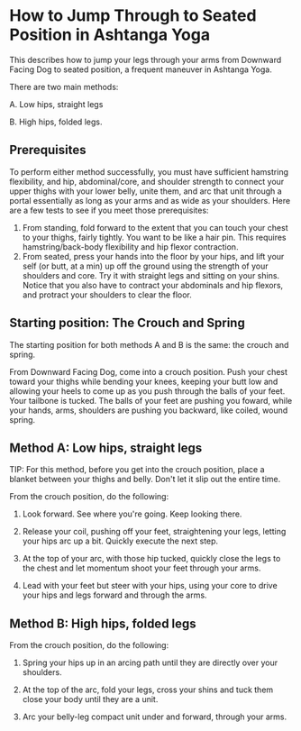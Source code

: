 # How to Jump Through to Seated Position in Ashtanga Yoga

This describes how to jump your legs through your arms from Downward Facing Dog to seated position, a frequent maneuver in Ashtanga Yoga.

There are two main methods:

A. Low hips, straight legs

B. High hips, folded legs.

## Prerequisites
To perform either method successfully, you must have sufficient hamstring flexibility, and hip, abdominal/core, and shoulder strength to connect your upper thighs with your lower belly, unite them, and arc that unit through a portal essentially as long as your arms and as wide as your shoulders. Here are a few tests to see if you meet those prerequisites:


1. From standing, fold forward to the extent that you can touch your chest to your thighs, fairly tightly.  You want to be like a hair pin. This requires hamstring/back-body flexibility and hip flexor contraction.
2. From seated, press your hands into the floor by your hips, and lift your self (or butt, at a min) up off the ground using the strength of your shoulders and core. Try it with straight legs and sitting on your shins. Notice that you also have to contract your abdominals and hip flexors, and protract your shoulders to clear the floor.    

## Starting position: The Crouch and Spring 
The starting position for both methods A and B is the same: the crouch and spring.

From Downward Facing Dog, come into a crouch position. Push your chest toward your thighs while bending your knees, keeping your butt low and allowing your heels to come up as you push through the balls of your feet. Your tailbone is tucked.  The balls of your feet are pushing you foward, while your hands, arms, shoulders are pushing you backward, like coiled, wound spring.

## Method A: Low hips, straight legs
TIP: For this method, before you get into the crouch position, place a blanket between your thighs and belly. Don't let it slip out the entire time.

From the crouch position, do the following:

1. Look forward.  See where you're going.  Keep looking there.

2. Release your coil, pushing off your feet, straightening your legs, letting your hips arc up a bit. Quickly execute the next step.

3. At the top of your arc, with those hip tucked, quickly close the legs to the chest and let momentum shoot your feet through your arms.

4. Lead with your feet but steer with your hips, using your core to drive your hips and legs forward and through the arms. 

## Method B: High hips, folded legs

From the crouch position, do the following:

1. Spring your hips up in an arcing path until they are directly over your shoulders.

2. At the top of the arc, fold your legs, cross your shins and tuck them close your body until they are a unit.

3. Arc your belly-leg compact unit under and forward, through your arms.

